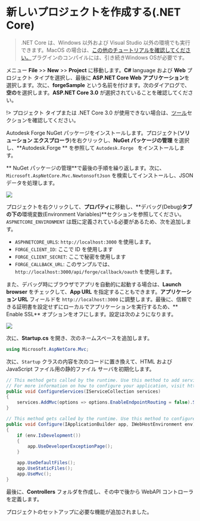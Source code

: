 # 新しいプロジェクトを作成する(.NET Core)

> .NET Core は、Windows 以外および Visual Studio 以外の環境でも実行できます。MacOS の場合は、[この他のチュートリアルを確認してください。](https://github.com/augustogoncalves/dotnetcoreheroku)プラグインのコンパイルには、引き続きWindows OSが必要です。

メニュー **File** >> **New** >> **Project** に移動します。**C#** language および **Web** プロジェクト タイプを選択し、最後に **ASP.NET Core Web アプリケーション**を選択します。次に、**forgeSample** という名前を付けます。次のダイアログで、**空の**を選択します。**ASP.NET Core 3.0** が選択されていることを確認してください。

!> プロジェクト タイプまたは .NET Core 3.0 が使用できない場合は、[ツール](environment/tools/netcore)セクションを確認してください。

Autodesk Forge NuGet パッケージをインストールします。プロジェクト(**ソリューション エクスプローラ**)を右クリックし、**NuGet パッケージの管理** を選択し、**Autodesk.Forge ** を参照して `Autodesk.Forge ` をインストールします。

** NuGet パッケージの管理**で最後の手順を繰り返します。次に、`Microsoft.AspNetCore.Mvc.NewtonsoftJson` を検索してインストールし、JSON データを処理します。 

![](_media/netcore/create_project.gif)

プロジェクトを右クリックして、**プロパティ**に移動し、**デバッグ(Debug)**タブの下の**環境変数(Environment Variables)**セクションを参照してください。`ASPNETCORE_ENVIRONMENT` は既に定義されている必要があるため、次を追加します。

- `ASPHNETCORE_URLS`: `http://localhost:3000` を使用します。
- `FORGE_CLIENT_ID`\: ここで ID を使用します
- `FORGE_CLIENT_SECRET`\: ここで秘密を使用します
- `FORGE_CALLBACK_URL`\: このサンプルでは、`http://localhost:3000/api/forge/callback/oauth` を使用します。

また、デバッグ時にブラウザでアプリを自動的に起動する場合は、**Launch browser** をチェックして、**App URL** を指定することもできます。**アプリケーション URL** フィールドを `http://localhost:3000` に調整します。最後に、信頼できる証明書を設定せずにローカルでアプリケーションを実行するため、** Enable SSL** オプションをオフにします。設定は次のようになります。

![](_media/netcore/env_vars.png)

次に、**Startup.cs** を開き、次のネームスペースを追加します。

```csharp
using Microsoft.AspNetCore.Mvc;
```

次に、`Startup` クラスの内容を次のコードに置き換えて、HTML および JavaScript ファイル用の静的ファイル サーバを初期化します。 

```csharp
// This method gets called by the runtime. Use this method to add services to the container.
// For more information on how to configure your application, visit https://go.microsoft.com/fwlink/?LinkID=398940
public void ConfigureServices(IServiceCollection services)
{
    services.AddMvc(options => options.EnableEndpointRouting = false).SetCompatibilityVersion(CompatibilityVersion.Version_3_0).AddNewtonsoftJson();
}

// This method gets called by the runtime. Use this method to configure the HTTP request pipeline.
public void Configure(IApplicationBuilder app, IWebHostEnvironment env)
{
    if (env.IsDevelopment())
    {
        app.UseDeveloperExceptionPage();
    }

    app.UseDefaultFiles();
    app.UseStaticFiles();
    app.UseMvc();
}
```

最後に、**Controllers** フォルダを作成し、その中で後から WebAPI コントローラを定義します。

プロジェクトのセットアップに必要な機能が追加されました。